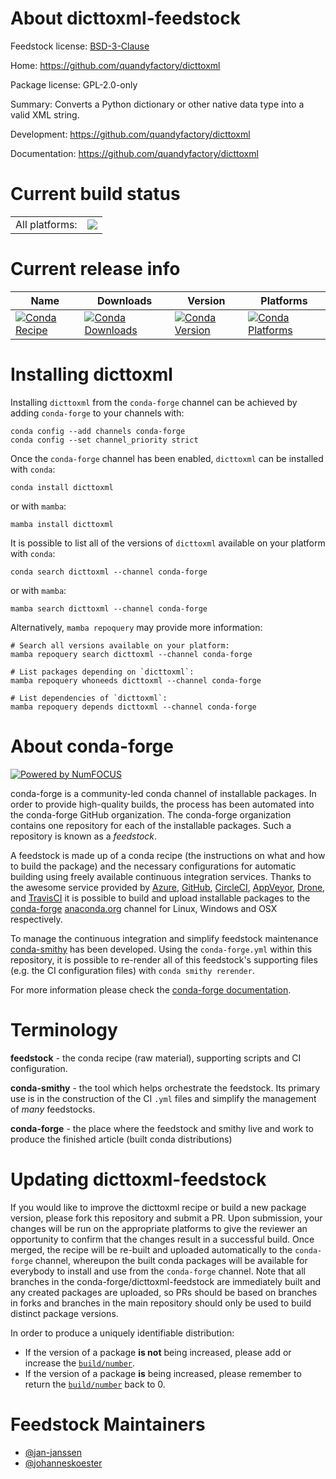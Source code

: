 About dicttoxml-feedstock
=========================

Feedstock license: [BSD-3-Clause](https://github.com/conda-forge/dicttoxml-feedstock/blob/main/LICENSE.txt)

Home: https://github.com/quandyfactory/dicttoxml

Package license: GPL-2.0-only

Summary: Converts a Python dictionary or other native data type into a valid XML string.

Development: https://github.com/quandyfactory/dicttoxml

Documentation: https://github.com/quandyfactory/dicttoxml

Current build status
====================


<table><tr><td>All platforms:</td>
    <td>
      <a href="https://dev.azure.com/conda-forge/feedstock-builds/_build/latest?definitionId=2853&branchName=main">
        <img src="https://dev.azure.com/conda-forge/feedstock-builds/_apis/build/status/dicttoxml-feedstock?branchName=main">
      </a>
    </td>
  </tr>
</table>

Current release info
====================

| Name | Downloads | Version | Platforms |
| --- | --- | --- | --- |
| [![Conda Recipe](https://img.shields.io/badge/recipe-dicttoxml-green.svg)](https://anaconda.org/conda-forge/dicttoxml) | [![Conda Downloads](https://img.shields.io/conda/dn/conda-forge/dicttoxml.svg)](https://anaconda.org/conda-forge/dicttoxml) | [![Conda Version](https://img.shields.io/conda/vn/conda-forge/dicttoxml.svg)](https://anaconda.org/conda-forge/dicttoxml) | [![Conda Platforms](https://img.shields.io/conda/pn/conda-forge/dicttoxml.svg)](https://anaconda.org/conda-forge/dicttoxml) |

Installing dicttoxml
====================

Installing `dicttoxml` from the `conda-forge` channel can be achieved by adding `conda-forge` to your channels with:

```
conda config --add channels conda-forge
conda config --set channel_priority strict
```

Once the `conda-forge` channel has been enabled, `dicttoxml` can be installed with `conda`:

```
conda install dicttoxml
```

or with `mamba`:

```
mamba install dicttoxml
```

It is possible to list all of the versions of `dicttoxml` available on your platform with `conda`:

```
conda search dicttoxml --channel conda-forge
```

or with `mamba`:

```
mamba search dicttoxml --channel conda-forge
```

Alternatively, `mamba repoquery` may provide more information:

```
# Search all versions available on your platform:
mamba repoquery search dicttoxml --channel conda-forge

# List packages depending on `dicttoxml`:
mamba repoquery whoneeds dicttoxml --channel conda-forge

# List dependencies of `dicttoxml`:
mamba repoquery depends dicttoxml --channel conda-forge
```


About conda-forge
=================

[![Powered by
NumFOCUS](https://img.shields.io/badge/powered%20by-NumFOCUS-orange.svg?style=flat&colorA=E1523D&colorB=007D8A)](https://numfocus.org)

conda-forge is a community-led conda channel of installable packages.
In order to provide high-quality builds, the process has been automated into the
conda-forge GitHub organization. The conda-forge organization contains one repository
for each of the installable packages. Such a repository is known as a *feedstock*.

A feedstock is made up of a conda recipe (the instructions on what and how to build
the package) and the necessary configurations for automatic building using freely
available continuous integration services. Thanks to the awesome service provided by
[Azure](https://azure.microsoft.com/en-us/services/devops/), [GitHub](https://github.com/),
[CircleCI](https://circleci.com/), [AppVeyor](https://www.appveyor.com/),
[Drone](https://cloud.drone.io/welcome), and [TravisCI](https://travis-ci.com/)
it is possible to build and upload installable packages to the
[conda-forge](https://anaconda.org/conda-forge) [anaconda.org](https://anaconda.org/)
channel for Linux, Windows and OSX respectively.

To manage the continuous integration and simplify feedstock maintenance
[conda-smithy](https://github.com/conda-forge/conda-smithy) has been developed.
Using the ``conda-forge.yml`` within this repository, it is possible to re-render all of
this feedstock's supporting files (e.g. the CI configuration files) with ``conda smithy rerender``.

For more information please check the [conda-forge documentation](https://conda-forge.org/docs/).

Terminology
===========

**feedstock** - the conda recipe (raw material), supporting scripts and CI configuration.

**conda-smithy** - the tool which helps orchestrate the feedstock.
                   Its primary use is in the construction of the CI ``.yml`` files
                   and simplify the management of *many* feedstocks.

**conda-forge** - the place where the feedstock and smithy live and work to
                  produce the finished article (built conda distributions)


Updating dicttoxml-feedstock
============================

If you would like to improve the dicttoxml recipe or build a new
package version, please fork this repository and submit a PR. Upon submission,
your changes will be run on the appropriate platforms to give the reviewer an
opportunity to confirm that the changes result in a successful build. Once
merged, the recipe will be re-built and uploaded automatically to the
`conda-forge` channel, whereupon the built conda packages will be available for
everybody to install and use from the `conda-forge` channel.
Note that all branches in the conda-forge/dicttoxml-feedstock are
immediately built and any created packages are uploaded, so PRs should be based
on branches in forks and branches in the main repository should only be used to
build distinct package versions.

In order to produce a uniquely identifiable distribution:
 * If the version of a package **is not** being increased, please add or increase
   the [``build/number``](https://docs.conda.io/projects/conda-build/en/latest/resources/define-metadata.html#build-number-and-string).
 * If the version of a package **is** being increased, please remember to return
   the [``build/number``](https://docs.conda.io/projects/conda-build/en/latest/resources/define-metadata.html#build-number-and-string)
   back to 0.

Feedstock Maintainers
=====================

* [@jan-janssen](https://github.com/jan-janssen/)
* [@johanneskoester](https://github.com/johanneskoester/)

